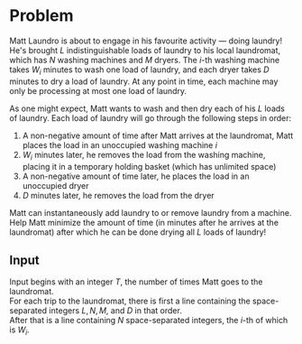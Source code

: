# Problem

Matt Laundro is about to engage in his favourite activity — doing laundry! He's brought $L$ indistinguishable loads of laundry to his local laundromat, which has $N$ washing machines and $M$ dryers. The $i$-th washing machine takes $W_i$ minutes to wash one load of laundry, and each dryer takes $D$ minutes to dry a load of laundry. At any point in time, each machine may only be processing at most one load of laundry.

As one might expect, Matt wants to wash and then dry each of his $L$ loads of laundry. Each load of laundry will go through the following steps in order:

1. A non-negative amount of time after Matt arrives at the laundromat, Matt places the load in an unoccupied washing machine $i$
1. $W_i$ minutes later, he removes the load from the washing machine, placing it in a temporary holding basket (which has unlimited space)
1. A non-negative amount of time later, he places the load in an unoccupied dryer
1. $D$ minutes later, he removes the load from the dryer

Matt can instantaneously add laundry to or remove laundry from a machine. Help Matt minimize the amount of time (in minutes after he arrives at the laundromat) after which he can be done drying all $L$ loads of laundry!

## Input

Input begins with an integer $T$, the number of times Matt goes to the laundromat.  
For each trip to the laundromat, there is first a line containing the space-separated integers $L, N, M,$ and $D$ in that order.  
After that is a line containing $N$ space-separated integers, the $i$-th of which is $W_i$.
